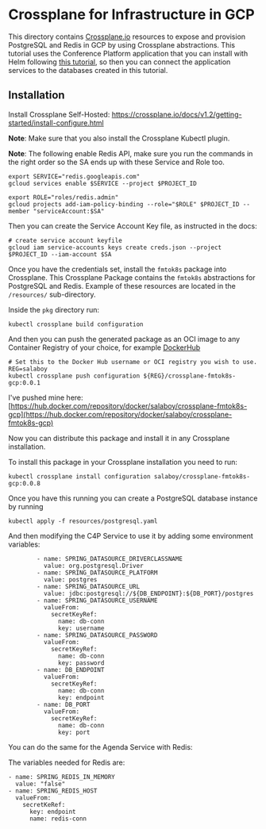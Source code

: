 # Crossplane for Infrastructure in GCP

This directory contains [Crossplane.io](http://crossplane.io) resources to expose and provision PostgreSQL and Redis in GCP by using Crossplane abstractions. 
This tutorial uses the Conference Platform application that you can install with Helm following [this tutorial](../helm/README.md), so then you can connect the application services to the databases created in this tutorial. 


## Installation

Install Crossplane Self-Hosted: https://crossplane.io/docs/v1.2/getting-started/install-configure.html

**Note**: Make sure that you also install the Crossplane Kubectl plugin. 

**Note**: The following enable Redis API, make sure you run the commands in the right order so the SA ends up with these Service and Role too. 

```
export SERVICE="redis.googleapis.com"
gcloud services enable $SERVICE --project $PROJECT_ID

export ROLE="roles/redis.admin"
gcloud projects add-iam-policy-binding --role="$ROLE" $PROJECT_ID --member "serviceAccount:$SA"

```
Then you can create the Service Account Key file, as instructed in the docs: 

```
# create service account keyfile
gcloud iam service-accounts keys create creds.json --project $PROJECT_ID --iam-account $SA
```

Once you have the credentials set, install the `fmtok8s` package into Crossplane. This Crossplane Package contains the `fmtok8s` abstractions for PostgreSQL and Redis. Example of these resources are located in the `/resources/` sub-directory. 


Inside the `pkg` directory run:

```
kubectl crossplane build configuration
```

And then you can push the generated package as an OCI image to any Container Registry of your choice, for example [DockerHub](hub.docker.com)

```
# Set this to the Docker Hub username or OCI registry you wish to use.
REG=salaboy
kubectl crossplane push configuration ${REG}/crossplane-fmtok8s-gcp:0.0.1
```

I've pushed mine here: [https://hub.docker.com/repository/docker/salaboy/crossplane-fmtok8s-gcp](https://hub.docker.com/repository/docker/salaboy/crossplane-fmtok8s-gcp)

Now you can distribute this package and install it in any Crossplane installation. 

To install this package in your Crossplane installation you need to run: 

```
kubectl crossplane install configuration salaboy/crossplane-fmtok8s-gcp:0.0.8
```

Once you have this running you can create a PostgreSQL database instance by running

```
kubectl apply -f resources/postgresql.yaml
```

And then modifying the C4P Service to use it by adding some environment variables:

```
        - name: SPRING_DATASOURCE_DRIVERCLASSNAME
          value: org.postgresql.Driver 
        - name: SPRING_DATASOURCE_PLATFORM
          value: postgres
        - name: SPRING_DATASOURCE_URL
          value: jdbc:postgresql://${DB_ENDPOINT}:${DB_PORT}/postgres
        - name: SPRING_DATASOURCE_USERNAME
          valueFrom:
            secretKeyRef:
              name: db-conn
              key: username
        - name: SPRING_DATASOURCE_PASSWORD
          valueFrom:
            secretKeyRef:
              name: db-conn
              key: password
        - name: DB_ENDPOINT
          valueFrom:
            secretKeyRef:
              name: db-conn
              key: endpoint
        - name: DB_PORT
          valueFrom:
            secretKeyRef:
              name: db-conn
              key: port
```

You can do the same for the Agenda Service with Redis: 

The variables needed for Redis are: 

```
- name: SPRING_REDIS_IN_MEMORY
  value: "false"
- name: SPRING_REDIS_HOST
  valueFrom: 
    secretKeRef:
      key: endpoint
      name: redis-conn
```
